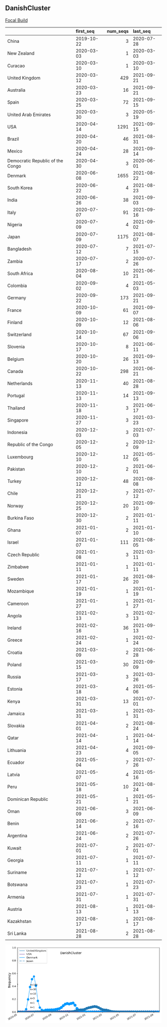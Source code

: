 

## DanishCluster
[Focal Build](https://nextstrain.org/groups/neherlab/ncov/DanishCluster?f_country=Denmark)

|                                  | first_seq   |   num_seqs | last_seq   |
|:---------------------------------|:------------|-----------:|:-----------|
| China                            | 2019-10-22  |          3 | 2020-07-28 |
| New Zealand                      | 2020-03-03  |          1 | 2020-03-03 |
| Curacao                          | 2020-03-10  |          1 | 2020-03-10 |
| United Kingdom                   | 2020-03-12  |        429 | 2021-09-21 |
| Australia                        | 2020-03-23  |         16 | 2021-09-21 |
| Spain                            | 2020-03-25  |         72 | 2021-09-15 |
| United Arab Emirates             | 2020-03-30  |          3 | 2020-05-19 |
| USA                              | 2020-04-14  |       1291 | 2021-09-15 |
| Brazil                           | 2020-04-20  |         46 | 2021-08-31 |
| Mexico                           | 2020-04-24  |         28 | 2021-09-14 |
| Democratic Republic of the Congo | 2020-04-30  |          3 | 2020-06-01 |
| Denmark                          | 2020-06-08  |       1655 | 2021-08-22 |
| South Korea                      | 2020-06-22  |          4 | 2021-08-23 |
| India                            | 2020-06-26  |         38 | 2021-09-03 |
| Italy                            | 2020-07-07  |         91 | 2021-09-16 |
| Nigeria                          | 2020-07-09  |          4 | 2021-09-02 |
| Japan                            | 2020-07-09  |       1175 | 2021-08-07 |
| Bangladesh                       | 2020-07-12  |          7 | 2021-07-15 |
| Zambia                           | 2020-07-17  |          2 | 2020-07-26 |
| South Africa                     | 2020-08-04  |         10 | 2021-06-21 |
| Colombia                         | 2020-09-02  |          4 | 2021-05-03 |
| Germany                          | 2020-09-22  |        173 | 2021-09-21 |
| France                           | 2020-10-09  |         61 | 2021-09-07 |
| Finland                          | 2020-10-09  |         12 | 2021-08-06 |
| Switzerland                      | 2020-10-14  |         67 | 2021-09-06 |
| Slovenia                         | 2020-10-17  |          8 | 2021-06-11 |
| Belgium                          | 2020-10-20  |         26 | 2021-09-13 |
| Canada                           | 2020-10-22  |        298 | 2021-06-21 |
| Netherlands                      | 2020-11-13  |         40 | 2021-08-28 |
| Portugal                         | 2020-11-13  |         14 | 2021-09-13 |
| Thailand                         | 2020-11-18  |          3 | 2021-06-17 |
| Singapore                        | 2020-11-27  |          3 | 2021-03-23 |
| Indonesia                        | 2020-12-03  |          3 | 2021-07-03 |
| Republic of the Congo            | 2020-12-05  |          2 | 2020-12-09 |
| Luxembourg                       | 2020-12-10  |         12 | 2021-05-05 |
| Pakistan                         | 2020-12-10  |          2 | 2021-06-01 |
| Turkey                           | 2020-12-12  |         48 | 2021-08-08 |
| Chile                            | 2020-12-21  |          7 | 2021-07-12 |
| Norway                           | 2020-12-25  |         20 | 2021-09-10 |
| Burkina Faso                     | 2020-12-30  |          2 | 2021-01-11 |
| Ghana                            | 2021-01-07  |          2 | 2021-01-10 |
| Israel                           | 2021-01-07  |        111 | 2021-08-05 |
| Czech Republic                   | 2021-01-08  |          3 | 2021-03-11 |
| Zimbabwe                         | 2021-01-11  |          1 | 2021-01-11 |
| Sweden                           | 2021-01-17  |         26 | 2021-08-20 |
| Mozambique                       | 2021-01-19  |          1 | 2021-01-19 |
| Cameroon                         | 2021-01-27  |          1 | 2021-01-27 |
| Angola                           | 2021-02-13  |          3 | 2021-02-13 |
| Ireland                          | 2021-02-16  |         36 | 2021-09-13 |
| Greece                           | 2021-02-24  |          1 | 2021-02-24 |
| Croatia                          | 2021-03-09  |          2 | 2021-06-28 |
| Poland                           | 2021-03-15  |         30 | 2021-09-09 |
| Russia                           | 2021-03-17  |          3 | 2021-03-26 |
| Estonia                          | 2021-03-18  |          4 | 2021-05-06 |
| Kenya                            | 2021-03-31  |         13 | 2021-07-01 |
| Jamaica                          | 2021-03-31  |          1 | 2021-03-31 |
| Slovakia                         | 2021-04-01  |          2 | 2021-08-24 |
| Qatar                            | 2021-04-14  |          1 | 2021-04-14 |
| Lithuania                        | 2021-04-23  |          4 | 2021-09-05 |
| Ecuador                          | 2021-05-04  |          7 | 2021-07-26 |
| Latvia                           | 2021-05-07  |          4 | 2021-05-16 |
| Peru                             | 2021-05-18  |         10 | 2021-08-24 |
| Dominican Republic               | 2021-05-21  |          1 | 2021-05-21 |
| Oman                             | 2021-06-09  |          3 | 2021-06-09 |
| Benin                            | 2021-06-14  |          2 | 2021-07-16 |
| Argentina                        | 2021-06-24  |          2 | 2021-07-26 |
| Kuwait                           | 2021-07-01  |          2 | 2021-07-01 |
| Georgia                          | 2021-07-11  |          1 | 2021-07-11 |
| Suriname                         | 2021-07-12  |          1 | 2021-07-12 |
| Botswana                         | 2021-07-23  |          1 | 2021-07-23 |
| Armenia                          | 2021-07-31  |          1 | 2021-07-31 |
| Austria                          | 2021-08-13  |          1 | 2021-08-13 |
| Kazakhstan                       | 2021-08-17  |          1 | 2021-08-17 |
| Sri Lanka                        | 2021-08-28  |          2 | 2021-08-28 |

![Overall trends DanishCluster](/overall_trends_figures/overall_trends_DanishCluster.png)